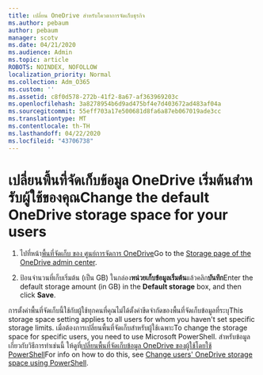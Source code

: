 ```yaml
---
title: เปลี่ยน OneDrive สําหรับโควตาการจัดเก็บธุรกิจ
ms.author: pebaum
author: pebaum
manager: scotv
ms.date: 04/21/2020
ms.audience: Admin
ms.topic: article
ROBOTS: NOINDEX, NOFOLLOW
localization_priority: Normal
ms.collection: Adm_O365
ms.custom: ''
ms.assetid: c8f0d578-272b-41f2-8a67-af363969203c
ms.openlocfilehash: 3a8278954b6d9ad475bf4e7d403672ad483af04a
ms.sourcegitcommit: 55eff703a17e500681d8fa6a87eb067019ade3cc
ms.translationtype: MT
ms.contentlocale: th-TH
ms.lasthandoff: 04/22/2020
ms.locfileid: "43706738"
---
```

# <a name="change-the-default-onedrive-storage-space-for-your-users"></a><span data-ttu-id="a80c3-102">เปลี่ยนพื้นที่จัดเก็บข้อมูล OneDrive เริ่มต้นสําหรับผู้ใช้ของคุณ</span><span class="sxs-lookup"><span data-stu-id="a80c3-102">Change the default OneDrive storage space for your users</span></span>

1. <span data-ttu-id="a80c3-103">ไปที่หน้า[พื้นที่จัดเก็บ ของ ศูนย์การจัดการ OneDrive](https://admin.onedrive.com/?v=StorageSettings)</span><span class="sxs-lookup"><span data-stu-id="a80c3-103">Go to the [Storage page of the OneDrive admin center](https://admin.onedrive.com/?v=StorageSettings).</span></span>
    
2. <span data-ttu-id="a80c3-104">ป้อนจํานวนที่เก็บเริ่มต้น (เป็น GB) ในกล่อง**หน่วยเก็บข้อมูลเริ่มต้น**แล้วคลิก**บันทึก**</span><span class="sxs-lookup"><span data-stu-id="a80c3-104">Enter the default storage amount (in GB) in the **Default storage** box, and then click **Save**.</span></span>
    
<span data-ttu-id="a80c3-105">การตั้งค่าพื้นที่จัดเก็บนี้ใช้กับผู้ใช้ทุกคนที่คุณไม่ได้ตั้งค่าขีดจํากัดของพื้นที่จัดเก็บข้อมูลที่ระบุ</span><span class="sxs-lookup"><span data-stu-id="a80c3-105">This storage space setting applies to all users for whom you haven't set specific storage limits.</span></span> <span data-ttu-id="a80c3-106">เมื่อต้องการเปลี่ยนพื้นที่จัดเก็บสําหรับผู้ใช้เฉพาะ</span><span class="sxs-lookup"><span data-stu-id="a80c3-106">To change the storage space for specific users, you need to use Microsoft PowerShell.</span></span> <span data-ttu-id="a80c3-107">สําหรับข้อมูลเกี่ยวกับวิธีการทําเช่นนี้ ให้ดูที่[เปลี่ยนพื้นที่จัดเก็บข้อมูล OneDrive ของผู้ใช้โดยใช้ PowerShell](https://go.microsoft.com/fwlink/?linkid=866402)</span><span class="sxs-lookup"><span data-stu-id="a80c3-107">For info on how to do this, see [Change users' OneDrive storage space using PowerShell](https://go.microsoft.com/fwlink/?linkid=866402).</span></span>
  

